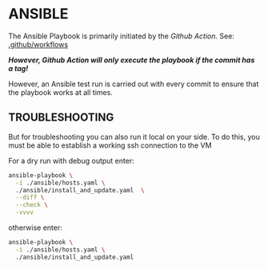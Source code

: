 ANSIBLE
=======

The Ansible Playbook is primarily initiated by the *Github Action*.
See: [.github/workflows](.github/workflows)

***However, Github Action will only execute the playbook if the commit has a tag!***

However, an Ansible test run is carried out with every commit to
ensure that the playbook works at all times.

TROUBLESHOOTING
---------------

But for troubleshooting you can also run it local on your side. To do this,
you must be able to establish a working ssh connection to the VM


For a dry run with debug output enter:

```bash
ansible-playbook \
  -i ./ansible/hosts.yaml \
  ./ansible/install_and_update.yaml  \
  --diff \
  --check \
  -vvvv
```

otherwise enter:

```bash
ansible-playbook \
  -i ./ansible/hosts.yaml \
  ./ansible/install_and_update.yaml
```